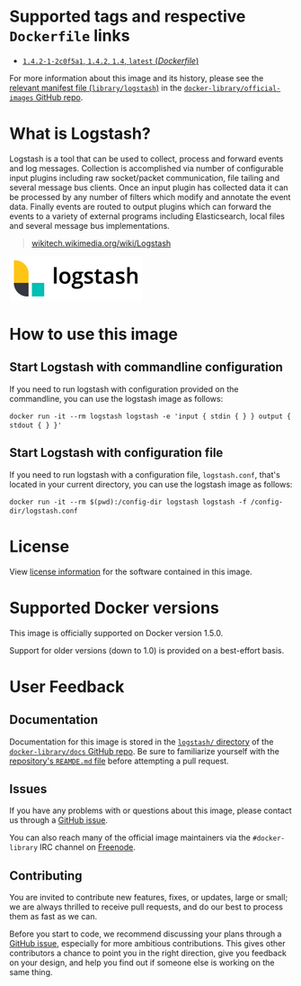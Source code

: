 # Supported tags and respective `Dockerfile` links

-	[`1.4.2-1-2c0f5a1`, `1.4.2`, `1.4`, `latest` (*Dockerfile*)](https://github.com/docker-library/logstash/blob/df0f0a1099b27a715963fe252329dc649eac9616/Dockerfile)

For more information about this image and its history, please see the [relevant manifest file (`library/logstash`)](https://github.com/docker-library/official-images/blob/master/library/logstash) in the [`docker-library/official-images` GitHub repo](https://github.com/docker-library/official-images).

# What is Logstash?

Logstash is a tool that can be used to collect, process and forward events and log messages. Collection is accomplished via number of configurable input plugins including raw socket/packet communication, file tailing and several message bus clients. Once an input plugin has collected data it can be processed by any number of filters which modify and annotate the event data. Finally events are routed to output plugins which can forward the events to a variety of external programs including Elasticsearch, local files and several message bus implementations.

> [wikitech.wikimedia.org/wiki/Logstash](https://wikitech.wikimedia.org/wiki/Logstash)

![logo](https://raw.githubusercontent.com/docker-library/docs/master/logstash/logo.png)

# How to use this image

## Start Logstash with commandline configuration

If you need to run logstash with configuration provided on the commandline, you can use the logstash image as follows:

	docker run -it --rm logstash logstash -e 'input { stdin { } } output { stdout { } }'

## Start Logstash with configuration file

If you need to run logstash with a configuration file, `logstash.conf`, that's located in your current directory, you can use the logstash image as follows:

	docker run -it --rm $(pwd):/config-dir logstash logstash -f /config-dir/logstash.conf

# License

View [license information](https://github.com/elastic/logstash/blob/master/LICENSE) for the software contained in this image.

# Supported Docker versions

This image is officially supported on Docker version 1.5.0.

Support for older versions (down to 1.0) is provided on a best-effort basis.

# User Feedback

## Documentation

Documentation for this image is stored in the [`logstash/` directory](https://github.com/docker-library/docs/tree/master/logstash) of the [`docker-library/docs` GitHub repo](https://github.com/docker-library/docs). Be sure to familiarize yourself with the [repository's `REAMDE.md` file](https://github.com/docker-library/docs/blob/master/README.md) before attempting a pull request.

## Issues

If you have any problems with or questions about this image, please contact us through a [GitHub issue](https://github.com/docker-library/logstash/issues).

You can also reach many of the official image maintainers via the `#docker-library` IRC channel on [Freenode](https://freenode.net).

## Contributing

You are invited to contribute new features, fixes, or updates, large or small; we are always thrilled to receive pull requests, and do our best to process them as fast as we can.

Before you start to code, we recommend discussing your plans through a [GitHub issue](https://github.com/docker-library/logstash/issues), especially for more ambitious contributions. This gives other contributors a chance to point you in the right direction, give you feedback on your design, and help you find out if someone else is working on the same thing.
